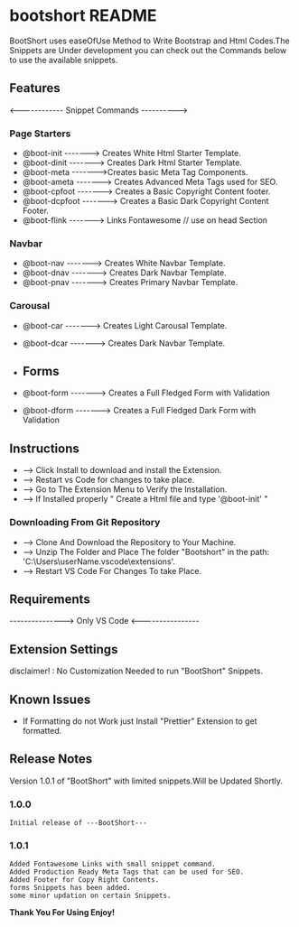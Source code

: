 # bootshort README

BootShort uses easeOfUse Method to Write Bootstrap and Html Codes.The Snippets are Under development you can check out the Commands below to use the available snippets.

## Features

<------------ Snippet Commands ---------->

### Page Starters

-   @boot-init -------> Creates White Html Starter Template.
-   @boot-dinit -------> Creates Dark Html Starter Template.
-   @boot-meta ------->Creates basic Meta Tag Components.
-   @boot-ameta -------> Creates Advanced Meta Tags used for SEO.
-   @boot-cpfoot -------> Creates a Basic Copyright Content footer.
-   @boot-dcpfoot -------> Creates a Basic Dark Copyright Content Footer.
-   @boot-flink -------> Links Fontawesome // use on head Section

### Navbar

-   @boot-nav -------> Creates White Navbar Template.
-   @boot-dnav -------> Creates Dark Navbar Template.
-   @boot-pnav -------> Creates Primary Navbar Template.

### Carousal

-   @boot-car -------> Creates Light Carousal Template.
-   @boot-dcar -------> Creates Dark Navbar Template.

-   ## Forms
-   @boot-form -------> Creates a Full Fledged Form with Validation
-   @boot-dform -------> Creates a Full Fledged Dark Form with Validation

## Instructions

-   --> Click Install to download and install the Extension.
-   --> Restart vs Code for changes to take place.
-   --> Go to The Extension Menu to Verify the Installation.
-   --> If Installed properly " Create a Html file and type '@boot-init' "

### Downloading From Git Repository

-   --> Clone And Download the Repository to Your Machine.
-   --> Unzip The Folder and Place The folder "Bootshort" in the path: 'C:\Users\userName\.vscode\extensions'.
-   --> Restart VS Code For Changes To take Place.

## Requirements

---------------> Only VS Code <----------------

## Extension Settings

disclaimer! : No Customization Needed to run "BootShort" Snippets.

## Known Issues

-   If Formatting do not Work just Install "Prettier" Extension to get formatted.

## Release Notes

Version 1.0.1 of "BootShort" with limited snippets.Will be Updated Shortly.

### 1.0.0

    Initial release of ---BootShort---

### 1.0.1

    Added Fontawesome Links with small snippet command.
    Added Production Ready Meta Tags that can be used for SEO.
    Added Footer for Copy Right Contents.
    forms Snippets has been added.
    some minor updation on certain Snippets.

**Thank You For Using Enjoy!**
